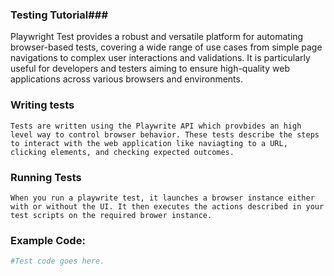 ### Testing Tutorial###
 Playwright Test provides a robust and versatile platform for automating browser-based tests, covering a wide range of use cases from simple page navigations to complex user interactions and validations. It is particularly useful for developers and testers aiming to ensure high-quality web applications across various browsers and environments.

### Writing tests ###
    Tests are written using the Playwrite API which provbides an high level way to control browser behavior. These tests describe the steps to interact with the web application like naviagting to a URL, clicking elements, and checking expected outcomes.

### Running Tests ###
    When you run a playwrite test, it launches a browser instance either with or without the UI. It then executes the actions described in your test scripts on the required brower instance.



### Example Code: ###


```bash
#Test code goes here.
```